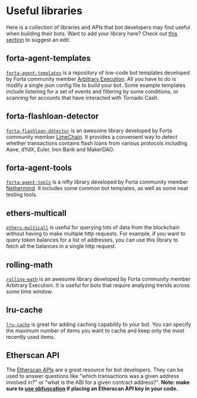 # Useful libraries

Here is a collection of libraries and APIs that bot developers may find useful when building their bots. Want to add your library here? Check out [this section](/contributing/#improve-the-documentation) to suggest an edit.

## forta-agent-templates

[`forta-agent-templates`](https://github.com/arbitraryexecution/forta-agent-templates) is a repository of low-code bot templates developed by Forta community member [Arbitrary Execution](https://www.arbitraryexecution.com/). All you have to do is modify a single json config file to build your bot. Some example templates include listening for a set of events and filtering by some conditions, or scanning for accounts that have interacted with Tornado Cash.


## forta-flashloan-detector

[`forta-flashloan-detector`](https://www.npmjs.com/package/forta-flashloan-detector) is an awesome library developed by Forta community member [LimeChain](https://limechain.tech/). It provides a convenient way to detect whether transactions contains flash loans from various protocols including Aave, dYdX, Euler, Iron Bank and MakerDAO.

## forta-agent-tools

[`forta-agent-tools`](https://www.npmjs.com/package/forta-agent-tools) is a nifty library developed by Forta community member [Nethermind](https://nethermind.io/). It includes some common bot templates, as well as some neat testing tools.


## ethers-multicall

[`ethers-multicall`](https://www.npmjs.com/package/ethers-multicall) is useful for querying lots of data from the blockchain without having to make multiple http requests. For example, if you want to query token balances for a list of addresses, you can use this library to fetch all the balances in a single http request.


## rolling-math

[`rolling-math`](https://www.npmjs.com/package/rolling-math) is an awesome library developed by Forta community member Arbitrary Execution. It is useful for bots that require analyzing trends across some time window.

## lru-cache

[`lru-cache`](https://www.npmjs.com/package/lru-cache) is great for adding caching capability to your bot. You can specify the maximum number of items you want to cache and keep only the most recently used items.

## Etherscan API

The [Etherscan APIs](https://etherscan.io/apis) are a great resource for bot developers. They can be used to answer questions like "which transactions was a given address involved in?" or "what is the ABI for a given contract address?". **Note: make sure to [use obfuscation](sensitive-data.md) if placing an Etherscan API key in your code.**
